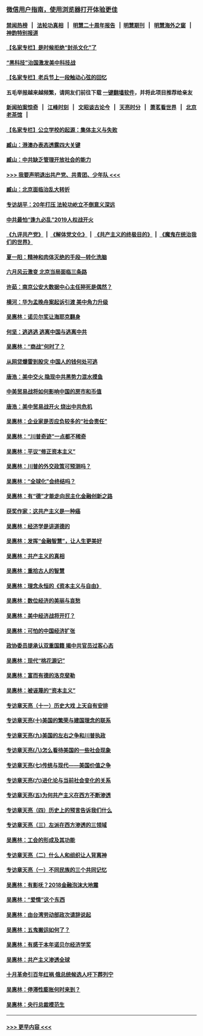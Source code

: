 ### [微信用户指南，使用浏览器打开体验更佳](https://github.com/gfw-breaker/banned-news1/blob/master/indexes/wechat-guide.md?t=0)
#### [禁闻热榜](热点新闻.md?t=0)  &nbsp;&nbsp;|&nbsp;&nbsp; [法轮功真相](https://github.com/gfw-breaker/truth/blob/master/README.md?t=0) &nbsp;&nbsp;|&nbsp;&nbsp; [明慧二十周年报告](https://github.com/gfw-breaker/mh-reports/blob/master/README.md?t=0) &nbsp;&nbsp;|&nbsp;&nbsp;[明慧期刊](https://github.com/gfw-breaker/mh-qikan) &nbsp;&nbsp;|&nbsp;&nbsp; [明慧海外之窗](https://github.com/gfw-breaker/mh-news/blob/master/README.md?t=0) &nbsp;&nbsp;|&nbsp;&nbsp; [神韵特别报道](https://github.com/gfw-breaker/mh-news/blob/master/shenyun.md?t=0)
#### [【名家专栏】是时候拒绝“封杀文化”了](../pages/nsc423/n11814093.md?t=02101455) 
#### [“黑科技”治国激发美中科技战](../pages/nsc423/n11638056.md?t=02101455) 
#### [【名家专栏】老兵节上一段触动心弦的回忆](../pages/nsc423/n11646016.md?t=02101455) 
#### 五毛举报越来越频繁，请网友们前往下载 [一键翻墙软件](https://github.com/gfw-breaker/ssr-accounts)，并将此项目推荐给亲友
#### [新闻拍案惊奇](https://github.com/gfw-breaker/banned-news1/blob/master/pages/link4.md) &nbsp;&nbsp;|&nbsp;&nbsp; [江峰时刻](https://github.com/gfw-breaker/banned-news1/blob/master/pages/link4.md) &nbsp;&nbsp;|&nbsp;&nbsp; [文昭谈古论今](https://github.com/gfw-breaker/banned-news1/blob/master/pages/link4.md) &nbsp;&nbsp;|&nbsp;&nbsp; [天亮时分](https://github.com/gfw-breaker/banned-news1/blob/master/pages/link4.md) &nbsp;&nbsp;|&nbsp;&nbsp; [萧茗看世界](https://github.com/gfw-breaker/banned-news1/blob/master/pages/link4.md) &nbsp;&nbsp;|&nbsp;&nbsp; [北京老茶馆](https://github.com/gfw-breaker/banned-news1/blob/master/pages/link4.md) &nbsp;&nbsp;|&nbsp;&nbsp; 
#### [【名家专栏】公立学校的起源：集体主义与失败](../pages/nsc423/n11601833.md?t=02101455) 
#### [臧山：港澳办表态透露四大关键](../pages/nsc423/n11421628.md?t=02101455) 
#### [臧山：中共缺乏管理开放社会的能力](../pages/nsc423/n11407457.md?t=02101455) 
#### [>>> 我要声明退出共产党、共青团、少年队 <<<](https://github.com/begood0513/goodnews/blob/master/quit/letter.md) 
#### [臧山：北京面临治乱大转折](../pages/nsc423/n11406895.md?t=02101455) 
#### [专访胡平：20年打压 法轮功屹立不倒意义深远](../pages/nsc423/n11398800.md?t=02101455) 
#### [中共最怕“逢九必乱”2019人权战开火](../pages/nsc423/n11385248.md?t=02101455) 
#### [《九评共产党》](https://github.com/begood0513/9ping.md/blob/master/README.md) &nbsp;|&nbsp; [《解体党文化》](../../../../jtdwh.md/blob/master/README.md)  &nbsp;|&nbsp; [《共产主义的终极目的》](../../../../gczydzjmd.md/blob/master/README.md) &nbsp;|&nbsp; [《魔鬼在统治我们的世界》](../../../../mgztzwmdsj.md/blob/master/README.md) 
#### [夏一阳：精神和肉体灭绝的手段—转化洗脑](../pages/nsc423/n11368250.md?t=02101455) 
#### [六月风云激变 北京当局面临三条路](../pages/nsc423/n11313668.md?t=02101455) 
#### [许茹：南京公安大数据中心主任猝死是偶然？](../pages/nsc423/n11064744.md?t=02101455) 
#### [横河：华为孟晚舟案起诉引渡 美中角力升级](../pages/nsc423/n11027230.md?t=02101455) 
#### [吴惠林：诺贝尔奖让海耶克翻身](../pages/nsc423/n10890049.md?t=02101455) 
#### [何坚：逃逃逃 逃离中国与逃离中共](../pages/nsc423/n10592891.md?t=02101455) 
#### [吴惠林：“商战”何时了？](../pages/nsc423/n10573558.md?t=02101455) 
#### [从网贷爆雷到股灾 中国人的钱何处可逃](../pages/nsc423/n10572800.md?t=02101455) 
#### [唐浩：美中交火 隐现中共黑势力混水摸鱼](../pages/nsc423/n10544040.md?t=02101455) 
#### [中美贸易战将如何影响中国的房市和币值](../pages/nsc423/n10543697.md?t=02101455) 
#### [唐浩：美中贸易战开火 烧出中共危机](../pages/nsc423/n10540126.md?t=02101455) 
#### [吴惠林：企业家是否应负较多的“社会责任”](../pages/nsc423/n10535022.md?t=02101455) 
#### [吴惠林：“川普奇迹”一点都不稀奇](../pages/nsc423/n10512808.md?t=02101455) 
#### [吴惠林：平议“修正资本主义”](../pages/nsc423/n10495724.md?t=02101455) 
#### [吴惠林：川普的外交政策可预测吗？](../pages/nsc423/n10462387.md?t=02101455) 
#### [吴惠林：“全球化”会终结吗？](../pages/nsc423/n10452838.md?t=02101455) 
#### [吴惠林：有“德”才能走向民主化金融创新之路](../pages/nsc423/n10432292.md?t=02101455) 
#### [获奖作家：这共产主义是一种癌](../pages/nsc423/n10431541.md?t=02101455) 
#### [吴惠林：经济学是讲道德的](../pages/nsc423/n10398014.md?t=02101455) 
#### [吴惠林：发挥“金融智慧”，让人生更美好](../pages/nsc423/n10375019.md?t=02101455) 
#### [吴惠林：共产主义的真相](../pages/nsc423/n10351394.md?t=02101455) 
#### [吴惠林：重拾古人的智慧](../pages/nsc423/n10337691.md?t=02101455) 
#### [吴惠林：理念永恒的《资本主义与自由》](../pages/nsc423/n10316274.md?t=02101455) 
#### [吴惠林：数位经济的美丽与哀愁](../pages/nsc423/n10292946.md?t=02101455) 
#### [吴惠林：美中经济战将开打？](../pages/nsc423/n10258825.md?t=02101455) 
#### [吴惠林：可怕的中国经济扩张](../pages/nsc423/n10219147.md?t=02101455) 
#### [政协委员提承认双重国籍 揭中共官员过客心态](../pages/nsc423/n10208809.md?t=02101455) 
#### [吴惠林：现代“桃花源记”](../pages/nsc423/n10185234.md?t=02101455) 
#### [吴惠林：富而有德的洛克斐勒](../pages/nsc423/n10142264.md?t=02101455) 
#### [吴惠林：被诬蔑的“资本主义”](../pages/nsc423/n10124816.md?t=02101455) 
#### [专访章天亮（十一）历史大戏 上天自有安排](../pages/nsc423/n10094905.md?t=02101455) 
#### [专访章天亮(十)美国的繁荣与建国理念的联系](../pages/nsc423/n10094899.md?t=02101455) 
#### [专访章天亮(九)美国的左右之争和川普执政](../pages/nsc423/n10094889.md?t=02101455) 
#### [专访章天亮(八)怎么看待美国的一些社会现象](../pages/nsc423/n10094857.md?t=02101455) 
#### [专访章天亮(七)传统与现代——美国价值之争](../pages/nsc423/n10093140.md?t=02101455) 
#### [专访章天亮(六)进化论与当前社会变化的关系](../pages/nsc423/n10092036.md?t=02101455) 
#### [专访章天亮(五)为何共产主义在西方不断渗透](../pages/nsc423/n10083620.md?t=02101455) 
#### [专访章天亮（四）历史上的预言告诉我们什么](../pages/nsc423/n10083606.md?t=02101455) 
#### [专访章天亮（三）左派在西方渗透的三领域](../pages/nsc423/n10081115.md?t=02101455) 
#### [吴惠林：工会的形成及其功能](../pages/nsc423/n10080633.md?t=02101455) 
#### [专访章天亮（二）什么人和组织让人背离神](../pages/nsc423/n10076637.md?t=02101455) 
#### [专访章天亮（一）不同民族的三个共同记忆](../pages/nsc423/n10074188.md?t=02101455) 
#### [吴惠林：有影呒？2018金融泡沫大地震](../pages/nsc423/n10040534.md?t=02101455) 
#### [吴惠林：“爱情”这个东西](../pages/nsc423/n10019423.md?t=02101455) 
#### [吴惠林：由台湾劳动部政次请辞说起](../pages/nsc423/n9979679.md?t=02101455) 
#### [吴惠林：五鬼搬运如何了？](../pages/nsc423/n9925338.md?t=02101455) 
#### [吴惠林：有感于本年诺贝尔经济学奖](../pages/nsc423/n9871883.md?t=02101455) 
#### [吴惠林：共产主义渗透全球](../pages/nsc423/n9812748.md?t=02101455) 
#### [十月革命引百年红祸 俄总统候选人吁下葬列宁](../pages/nsc423/n9810182.md?t=02101455) 
#### [吴惠林：停滞性膨胀何时来到？](../pages/nsc423/n9764136.md?t=02101455) 
#### [吴惠林：央行总裁模范生](../pages/nsc423/n9728134.md?t=02101455) 

----
#### [ >>> 更早内容 <<< ](../indexes/nsc423-earlier.md)
